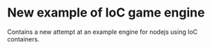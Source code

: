 # New example of IoC game engine

Contains a new attempt at an example engine for nodejs using IoC containers.
